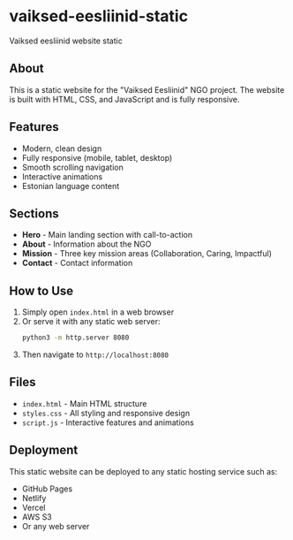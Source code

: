 # vaiksed-eesliinid-static
Vaiksed eesliinid website static

## About
This is a static website for the "Vaiksed Eesliinid" NGO project. The website is built with HTML, CSS, and JavaScript and is fully responsive.

## Features
- Modern, clean design
- Fully responsive (mobile, tablet, desktop)
- Smooth scrolling navigation
- Interactive animations
- Estonian language content

## Sections
- **Hero** - Main landing section with call-to-action
- **About** - Information about the NGO
- **Mission** - Three key mission areas (Collaboration, Caring, Impactful)
- **Contact** - Contact information

## How to Use
1. Simply open `index.html` in a web browser
2. Or serve it with any static web server:
   ```bash
   python3 -m http.server 8080
   ```
3. Then navigate to `http://localhost:8080`

## Files
- `index.html` - Main HTML structure
- `styles.css` - All styling and responsive design
- `script.js` - Interactive features and animations

## Deployment
This static website can be deployed to any static hosting service such as:
- GitHub Pages
- Netlify
- Vercel
- AWS S3
- Or any web server

